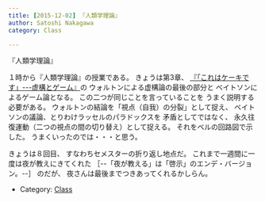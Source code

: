 ```yaml
---
title: [2015-12-02] 『人類学理論』
author: Satoshi Nakagawa
category: Class

---
```


『人類学理論』

１時から『人類学理論』の授業である。
きょうは第3章、
[『「これはケーキです」---虚構とゲーム』](/~satoshi/anthrop/class/quotation/game.html)の
ウォルトンによる虚構論の最後の部分と
ベイトソンによるゲーム論となる。
この二つが同じことを言っていることを
うまく説明する必要がある。
ウォルトンの結論を「視点（自我）の分裂」として捉え、
ベイトソンの議論、とりわけラッセルのパラドックスを
矛盾としてではなく、
永久往復運動（二つの視点の間の切り替え）として捉える。
それをベルの回路図で示した。
うまくいったのでは・・・と思う。

 きょうは８回目、
すなわちセメスターの折り返し地点だ。
これまで一週間に一度は夜が教えにきてくれた
［--「夜が教える」は「啓示」のエンデ・バージョン。--］
のだが、
夜さんは最後までつきあってくれるかしらん。

- Category: [Class](https://merapano.github.io/categories.html#Class)

